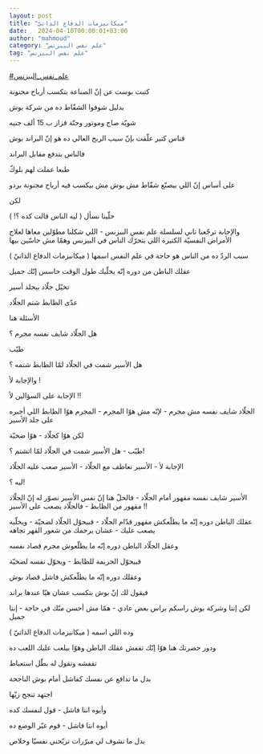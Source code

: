 ```yaml
---
layout: post
title: "ميكانيزمات الدفاع الذاتيّ"
date:   2024-04-10T00:00:01+03:00
author: "mahmoud"
category: "علم نفس البيزنس"
tag: "علم نفس البيزنس"
---
```



[<u>\#علم\_نفس\_البيزنس</u>](https://www.facebook.com/hashtag/%D8%B9%D9%84%D9%85_%D9%86%D9%81%D8%B3_%D8%A7%D9%84%D8%A8%D9%8A%D8%B2%D9%86%D8%B3?__eep__=6&__cft__%5b0%5d=AZXVU2_v9RWjtMXIr0WnQ6AHfIvdDDBHT9SlfDyMSzeyw8hHGOl2rxJstSotPcOkjtqNnrZVsJjvEEmMkaTA9Uotn-1OYmnARId9dUgxbHRe3_3aVQ5ioW19ydkXRodRDxnJerA2s1-pEFQBv8qq6ha4NoUcnCCHlzYu2qb9d7WGUe-GUpm51oxEwnP9Ft9pEbw&__tn__=*NK-R)




كتبت بوست عن إنّ الصناعة بتكسب أرباح مجنونة

بدليل شوفوا الشفّاط ده من شركة بوش

شويّة صاج وموتور وحتّة قزاز ب 15 ألف جنيه




فناس كتير علّقت بإنّ سبب الربح العالي ده هو إنّ البراند
بوش

فالناس بتدفع مقابل البراند




طبعا عملت لهم بلوكّ

على أساس إنّ اللي بيصنّع شفّاط مش بوش مش بيكسب فيه أرباح
مجنونة بردو




لكن

خلّينا نسأل ( ليه الناس قالت كده ؟! )




والإجابة ترجّعنا تاني لسلسلة علم نفس البيزنس - اللي شكلنا
مطوّلين معاها لعلاج الأمراض النفسيّة الكتيرة اللي بتحرّك الناس في البيزنس
وهمّا مش حاسّين بيها




سبب الردّ ده من الناس هو حاجة في علم النفس اسمها (
ميكانيزمات الدفاع الذاتيّ )




عقلك الباطن من دوره إنّه يخلّيك طول الوقت حاسس إنّك
جميل




تخيّل جلّاد بيجلد أسير

عدّى الظابط شتم الجلّاد

الأسئلة هنا




هل الجلّاد شايف نفسه مجرم ؟

طيّب

هل الأسير شمت في الجلّاد لمّا الظابط شتمه ؟




والإجابة لأ !

الإجابة على السؤالين لأ !!




الجلّاد شايف نفسه مش مجرم - لإنّه مش هوّا المجرم - المجرم
هوّا الظابط اللي أجبره على جلد الأسير

لكن هوّا كجلّاد - هوّا ضحيّة




طيّب - هل الأسير شمت في الجلّاد لمّا اتشتم ؟!

الإجابة لأ - الأسير تعاطف مع الجلّاد - الأسير صعب عليه
الجلّاد




ليه ؟!

الأسير شايف نفسه مقهور أمام الجلّاد - فالحلّ هنا إنّ نفس
الأسير تصوّر له إنّ الجلّاد مقهور من الظابط - فالجلّاد يصعب على
الأسير !!




عقلك الباطن دوره إنّه ما يطلّعكش مقهور قدّام الجلّاد -
فبيحوّل الجلّاد لضحيّة - ويخلّيه يصعب عليك - عشان يرحمك من شعور القهر
تجاهه




وعقل الجلّاد الباطن دوره إنّه ما يطلّعوش مجرم قصاد
نفسه

فبيحوّل الجريمة للظابط - ويحوّل نفسه لضحيّة




وعقلك دوره إنّه ما يطلّعكش فاشل قصاد بوش

فيقول لك إنّ بوش بتكسب عشان هيّا عندها براند

لكن إنتا وشركة بوش راسكم براس بعض عادي - همّا مش أحسن منّك
في حاجة - إنتا جميل

وده اللي اسمه ( ميكانيزمات الدفاع الذاتيّ )




ودور حضرتك هنا هوّا إنّك تقفش عقلك الباطن وهوّا بيلعب عليك
اللعب ده

تقفشه وتقول له بطّل استعباط

بدل ما تدافع عن نفسك كفاشل أمام بوش الناجحة

اجتهد تنجح زيّها




وأيوه انتا فاشل - قول لنفسك كده

أيوه انتا فاشل - قوم غيّر الوضع ده

بدل ما تشوف لي مبرّرات تريّحني نفسيّا وخلاص
